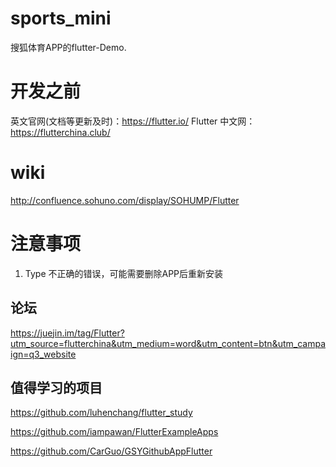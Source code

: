 # sports_mini

搜狐体育APP的flutter-Demo.

# 开发之前
英文官网(文档等更新及时)：https://flutter.io/
Flutter 中文网：https://flutterchina.club/

# wiki
http://confluence.sohuno.com/display/SOHUMP/Flutter

# 注意事项
1. Type 不正确的错误，可能需要删除APP后重新安装


## 论坛
https://juejin.im/tag/Flutter?utm_source=flutterchina&utm_medium=word&utm_content=btn&utm_campaign=q3_website

## 值得学习的项目
https://github.com/luhenchang/flutter_study

https://github.com/iampawan/FlutterExampleApps

https://github.com/CarGuo/GSYGithubAppFlutter


